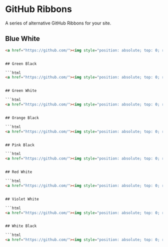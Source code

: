# GitHub Ribbons

A series of alternative GitHub Ribbons for your site.

## Blue White

```html
<a href="https://github.com/"><img style="position: absolute; top: 0; right: 30px; border: 0;" src="images/gh-ribbon.png" alt="Fork me on GitHub"></a>


## Green Black

```html
<a href="https://github.com/"><img style="position: absolute; top: 0; right: 30px; border: 0;" src="images/gh-ribbon.png" alt="Fork me on GitHub"></a>


## Green White

```html
<a href="https://github.com/"><img style="position: absolute; top: 0; right: 30px; border: 0;" src="images/gh-ribbon.png" alt="Fork me on GitHub"></a>


## Orange Black

```html
<a href="https://github.com/"><img style="position: absolute; top: 0; right: 30px; border: 0;" src="images/gh-ribbon.png" alt="Fork me on GitHub"></a>


## Pink Black

```html
<a href="https://github.com/"><img style="position: absolute; top: 0; right: 30px; border: 0;" src="images/gh-ribbon.png" alt="Fork me on GitHub"></a>


## Red White

```html
<a href="https://github.com/"><img style="position: absolute; top: 0; right: 30px; border: 0;" src="images/gh-ribbon.png" alt="Fork me on GitHub"></a>


## Violet White

```html
<a href="https://github.com/"><img style="position: absolute; top: 0; right: 30px; border: 0;" src="images/gh-ribbon.png" alt="Fork me on GitHub"></a>


## White Black

```html
<a href="https://github.com/"><img style="position: absolute; top: 0; right: 30px; border: 0;" src="images/gh-ribbon.png" alt="Fork me on GitHub"></a>
